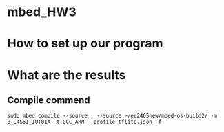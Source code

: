 # mbed_HW3

# How to set up our program

# What are the results
## Compile commend
`sudo mbed compile --source . --source ~/ee2405new/mbed-os-build2/ -m B_L4S5I_IOT01A -t GCC_ARM --profile tflite.json -f`
## 
